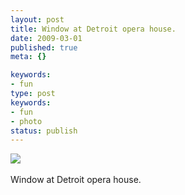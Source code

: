 ```yaml
---
layout: post
title: Window at Detroit opera house.
date: 2009-03-01
published: true
meta: {}

keywords:
- fun
type: post
keywords:
- fun
- photo
status: publish
---
```

![](http://4.media.tumblr.com/4Lbi8pbnEkjubvd9n7cYGlSKo1_500.jpg)<br /><br />Window at Detroit opera house.

